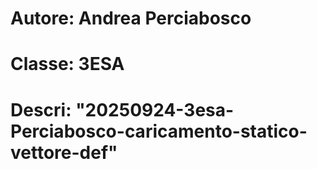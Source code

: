 # Autore: Andrea Perciabosco
# Classe: 3ESA
# Descri: "20250924-3esa-Perciabosco-caricamento-statico-vettore-def"
